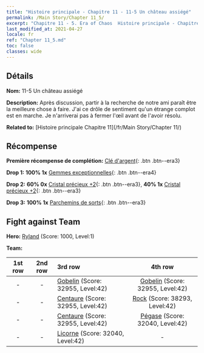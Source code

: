 ```yaml
---
title: "Histoire principale - Chapitre 11 - 11-5 Un château assiégé"
permalink: /Main Story/Chapter 11_5/
excerpt: "Chapitre 11 - 5. Era of Chaos  Histoire principale - Chapitre 11_5. 11-5 Un château assiégé"
last_modified_at: 2021-04-27
locale: fr
ref: "Chapter 11_5.md"
toc: false
classes: wide
---
```


## Détails

 **Nom:** 11-5 Un château assiégé

 **Description:** Après discussion, partir à la recherche de notre ami paraît être la meilleure chose à faire. J'ai ce drôle de sentiment qu'un étrange complot est en marche. Je n'arriverai pas à fermer l'œil avant de l'avoir résolu.

 **Related to:** [Histoire principale Chapitre 11](/fr/Main Story/Chapter 11/)

## Récompense

 **Première récompense de complétion:** [Clé d'argent](/ItemsFR/con_693/){: .btn .btn--era3}

 **Drop 1:** **100% 1x** [Gemmes exceptionnelles](/ItemsFR/mat_37/){: .btn .btn--era4}

 **Drop 2:** **60% 0x** [Cristal précieux +2](/ItemsFR/mat_31/){: .btn .btn--era3}, **40% 1x** [Cristal précieux +2](/ItemsFR/mat_31/){: .btn .btn--era3}

 **Drop 3:** **100% 1x** [Parchemins de sorts](/ItemsFR/con_694/){: .btn .btn--era3}


## Fight against Team
 **Hero:** [Ryland](/fr/heroes/Ryland/) (Score: 1000, Level:1)

 **Team:**


  | 1st row | 2nd row | 3rd row | 4th row |
  |:----:|:----:|:----|:----:|
  | - | - | [Gobelin](/fr/units/Goblin/) (Score: 32955, Level:42)  | [Gobelin](/fr/units/Goblin/) (Score: 32955, Level:42)  |
  | - | - | [Centaure](/fr/units/Centaur/) (Score: 32955, Level:42)  | [Rock](/fr/units/Roc/) (Score: 38293, Level:42)  |
  | - | - | [Centaure](/fr/units/Centaur/) (Score: 32955, Level:42)  | [Pégase](/fr/units/Pegasus/) (Score: 32040, Level:42)  |
  | - | - | [Licorne](/fr/units/Unicorn/) (Score: 32040, Level:42)  | - |


